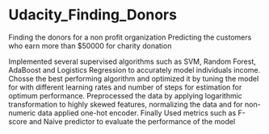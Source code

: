 # Udacity_Finding_Donors
Finding the donors for a non profit organization
Predicting the customers who earn more than $50000 for charity donation

Implemented several supervised algorithms such as SVM, Random Forest, AdaBoost and Logistics Regression to accurately model individuals income. Chosse the best performing algorithm and optimized it by tuning the model for with different learning rates and number of steps for estimation for optimum performance. Preprocessed the data by applying logarithmic transformation to highly skewed features, normalizing the data and for non-numeric data applied one-hot encoder.
Finally Used metrics such as F-score and Naive predictor to evaluate the performance of the model
